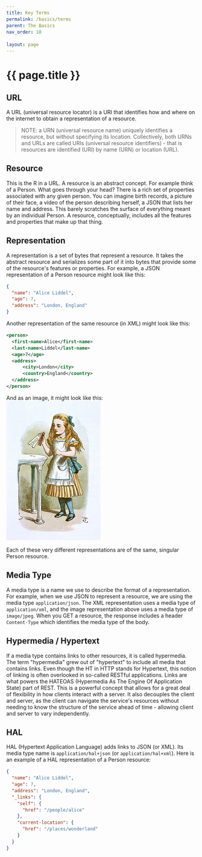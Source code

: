 ```yaml
---
title: Key Terms
permalink: /basics/terms
parent: The Basics
nav_order: 10

layout: page
---
```

# {{ page.title }}
## URL
A URL (universal resource locator) is a URI that identifies how and where on the internet to obtain a representation of a resource.
> NOTE: a URN (universal resource name) uniquely identifies a resource, but without specifying its location.  Collectively, both URNs and URLs are called URIs (universal resource identifiers) - that is resources are identified (URI) by name (URN) or location (URL).

## Resource
This is the R in a URL.  A resource is an abstract concept.  For example think of a Person.  What goes through your head?  There is a rich set of properties associated with any given person.  You can imagine birth records, a picture of their face, a video of the person describing herself, a JSON that lists her name and address.  This barely scratches the surface of everything meant by an individual Person.  A resource, conceptually, includes all the features and properties that make up that thing.

## Representation
A representation is a set of bytes that represent a resource.  It takes the abstract resource and serializes some part of it into bytes that provide some of the resource's features or properties.  For example, a JSON representation of a Person resource might look like this:
```json
{
  "name": "Alice Liddel",
  "age": 7,
  "address": "London, England"
}
```
Another representation of the same resource (in XML) might look like this:
```xml
<person>
  <first-name>Alice</first-name>
  <last-name>Liddel</last-name>
  <age>7</age>
  <address>
      <city>London</city>
      <country>England</country>
  </address>
</person>
```
And as an image, it might look like this:
![Alice](..%2Fassets%2Fimg%2Falice.jpg)

Each of these very different representations are of the same, singular Person resource.

## Media Type
A media type is a name we use to describe the format of a representation.  For example, when we use JSON to represent a resource, we are using the media type `application/json`.  The XML representation uses a media type of `application/xml`, and the image representation above uses a media type of `image/jpeg`.  When you GET a resource, the response includes a header `Content-Type` which identifies the media type of the body.

## Hypermedia / Hypertext
If a media type contains links to other resources, it is called hypermedia.  The term "hypermedia" grew out of "hypertext" to include all media that contains links.  Even though the HT in HTTP stands for Hypertext, this notion of linking is often overlooked in so-called RESTful applications.  Links are what powers the HATEOAS (Hypermedia As The Engine Of Application State) part of REST.  This is a powerful concept that allows for a great deal of flexibility in how clients interact with a server.  It also decouples the client and server, as the client can navigate the service's resources without needing to know the structure of the service ahead of time - allowing client and server to vary independently.

## HAL
HAL (Hypertext Application Language) adds links to JSON (or XML).  Its media type name is `application/hal+json` (or `application/hal+xml`).  Here is an example of a HAL representation of a Person resource:
```json
{
  "name": "Alice Liddel",
  "age": 7,
  "address": "London, England",
  "_links": {
    "self": {
      "href": "/people/alice"
    },
    "current-location": {
      "href": "/places/wonderland"
    }
  }
}
```
